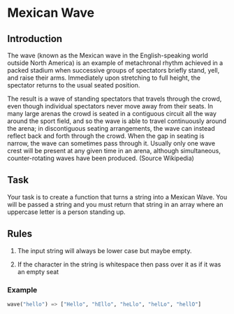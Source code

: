 # Mexican Wave

## Introduction

The wave (known as the Mexican wave in the English-speaking world outside North America) is an example of metachronal rhythm achieved in a packed stadium when successive groups of spectators briefly stand, yell, and raise their arms. Immediately upon stretching to full height, the spectator returns to the usual seated position.

The result is a wave of standing spectators that travels through the crowd, even though individual spectators never move away from their seats. In many large arenas the crowd is seated in a contiguous circuit all the way around the sport field, and so the wave is able to travel continuously around the arena; in discontiguous seating arrangements, the wave can instead reflect back and forth through the crowd. When the gap in seating is narrow, the wave can sometimes pass through it. Usually only one wave crest will be present at any given time in an arena, although simultaneous, counter-rotating waves have been produced. (Source Wikipedia)

## Task

Your task is to create a function that turns a string into a Mexican Wave. You will be passed a string and you must return that string in an array where an uppercase letter is a person standing up.

## Rules

1.  The input string will always be lower case but maybe empty.

2.  If the character in the string is whitespace then pass over it as if it was an empty seat

### Example

```py
wave("hello") => ["Hello", "hEllo", "heLlo", "helLo", "hellO"]
```
